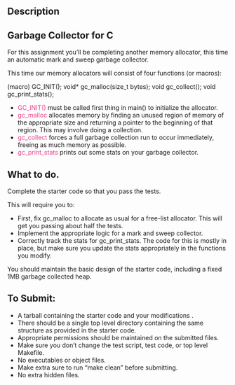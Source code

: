 ## Description

## Garbage Collector for C

For this assignment you’ll be completing another memory allocator, this time an automatic mark and sweep garbage collector.

This time our memory allocators will consist of four functions (or macros):

(macro) GC_INIT();
void* gc_malloc(size_t bytes);
void gc_collect();
void gc_print_stats();

- <font color="#e83e8c">GC_INIT()</font> must be called first thing in main() to initialize the allocator.
- <font color="#e83e8c">gc_malloc</font> allocates memory by finding an unused region of memory of the appropriate size and returning a pointer to the beginning of that region. This may involve doing a collection.
- <font color="#e83e8c">gc_collect</font> forces a full garbage collection run to occur immediately, freeing as much memory as possible.
- <font color="#e83e8c">gc_print_stats</font> prints out some stats on your garbage collector.

## What to do.

Complete the starter code so that you pass the tests.

This will require you to:

- First, fix gc_malloc to allocate as usual for a free-list allocator. This will get you passing about half the tests.
- Implement the appropriate logic for a mark and sweep collector.
- Correctly track the stats for gc_print_stats. The code for this is mostly in place, but make sure you update the stats appropriately in the functions you modify.

You should maintain the basic design of the starter code, including a fixed 1MB garbage collected heap.

## To Submit:

- A tarball containing the starter code and your modifications .
- There should be a single top level directory containing the same structure as provided in the starter code.
- Appropriate permissions should be maintained on the submitted files.
- Make sure you don’t change the test script, test code, or top level Makefile.
- No executables or object files.
- Make extra sure to run “make clean” before submitting.
- No extra hidden files.
